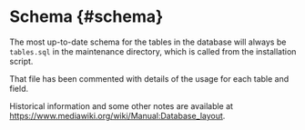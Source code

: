 Schema {#schema}
======

The most up-to-date schema for the tables in the database
will always be `tables.sql` in the maintenance directory,
which is called from the installation script.

That file has been commented with details of the usage for
each table and field.

Historical information and some other notes are available at
<https://www.mediawiki.org/wiki/Manual:Database_layout>.
